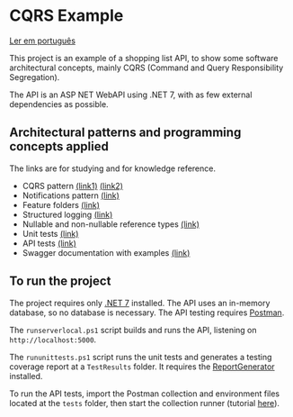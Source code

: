 # CQRS Example

[Ler em português](README_pt.md)

This project is an example of a shopping list API, to show some software architectural concepts, mainly CQRS (Command and Query Responsibility Segregation).

The API is an ASP NET WebAPI using .NET 7, with as few external dependencies as possible.

## Architectural patterns and programming concepts applied

The links are for studying and for knowledge reference.

* CQRS pattern [(link1)](https://docs.microsoft.com/en-us/azure/architecture/patterns/cqrs) [(link2)](https://cqrs.wordpress.com/documents/cqrs-introduction/)
* Notifications pattern [(link)](https://martinfowler.com/articles/replaceThrowWithNotification.html)
* Feature folders [(link)](http://www.kamilgrzybek.com/design/feature-folders/)
* Structured logging [(link)](https://messagetemplates.org/)
* Nullable and non-nullable reference types [(link)](https://docs.microsoft.com/en-us/dotnet/csharp/nullable-references)
* Unit tests [(link)](https://softwaretestingfundamentals.com/unit-testing/)
* API tests [(link)](https://learning.postman.com/docs/writing-scripts/script-references/test-examples/)
* Swagger documentation with examples [(link)](https://github.com/mattfrear/Swashbuckle.AspNetCore.Filters)

## To run the project

The project requires only [.NET 7](https://dotnet.microsoft.com/) installed. The API uses an in-memory database, so no database is necessary. The API testing requires [Postman](https://www.postman.com/downloads/).

The `runserverlocal.ps1` script builds and runs the API, listening on `http://localhost:5000`.

The `rununittests.ps1` script runs the unit tests and generates a testing coverage report at a `TestResults` folder. It requires the [ReportGenerator](https://github.com/danielpalme/ReportGenerator) installed.

To run the API tests, import the Postman collection and environment files located at the `tests` folder, then start the collection runner (tutorial [here](https://learning.postman.com/docs/running-collections/intro-to-collection-runs/)).
